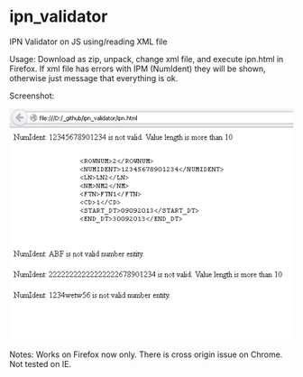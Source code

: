 ipn_validator
=============

IPN Validator on JS using/reading XML file

Usage: Download as zip, unpack, change xml file, and execute ipn.html in Firefox.
If xml file has errors with IPM (NumIdent) they will be shown, otherwise just message that everything is ok.

Screenshot:

![](https://github.com/alundiak/ipn_validator/blob/master/screen1.PNG?raw=true)


Notes: Works on Firefox now only. There is cross origin issue on Chrome. Not tested on IE.
